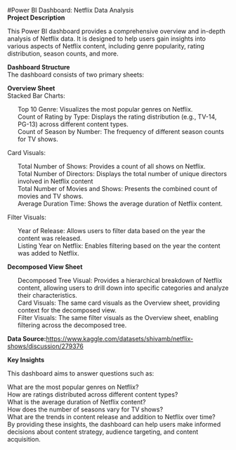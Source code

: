 #Power BI Dashboard: Netflix Data Analysis<br>
<b>Project Description</b><br>

This Power BI dashboard provides a comprehensive overview and in-depth analysis of Netflix data. It is designed to help users gain insights into various aspects of Netflix content, including genre popularity, rating distribution, season counts, and more.<br>

<b>Dashboard Structure</b><br>The dashboard consists of two primary sheets:

<b>Overview Sheet</b><br>
Stacked Bar Charts:<br>
<ul style="list-style-type: square; list-style-position: inside;">
<p>Top 10 Genre: Visualizes the most popular genres on Netflix.<br>
Count of Rating by Type: Displays the rating distribution (e.g., TV-14, PG-13) across different content types.<br>
Count of Season by Number: The frequency of different season counts for TV shows.<br><p></ul>
Card Visuals:<br>
<ul style="list-style-type: square; list-style-position: inside;">
<p>Total Number of Shows: Provides a count of all shows on Netflix.<br>
Total Number of Directors: Displays the total number of unique directors involved in Netflix content<br>
Total Number of Movies and Shows: Presents the combined count of movies and TV shows.<br>
Average Duration Time: Shows the average duration of Netflix content.<br><p></ul>
Filter Visuals:<br>
<ul style="list-style-type: square; list-style-position: inside;">
<p>Year of Release: Allows users to filter data based on the year the content was released.<br>
Listing Year on Netflix: Enables filtering based on the year the content was added to Netflix.<br><p></ul>
<b>Decomposed View Sheet</b><br>
<ul style="list-style-type: square; list-style-position: inside;">
<p>Decomposed Tree Visual: Provides a hierarchical breakdown of Netflix content, allowing users to drill down into specific categories and analyze their characteristics.<br>
Card Visuals: The same card visuals as the Overview sheet, providing context for the decomposed view.<br>
Filter Visuals: The same filter visuals as the Overview sheet, enabling filtering across the decomposed tree.<br><p></ul>

<b>Data Source:</b>https://www.kaggle.com/datasets/shivamb/netflix-shows/discussion/279376<br>

<b>Key Insights</b><br>

This dashboard aims to answer questions such as:<br>

What are the most popular genres on Netflix?<br>
How are ratings distributed across different content types?<br>
What is the average duration of Netflix content?<br>
How does the number of seasons vary for TV shows?<br>
What are the trends in content release and addition to Netflix over time?<br>
By providing these insights, the dashboard can help users make informed decisions about content strategy, audience targeting, and content acquisition.
